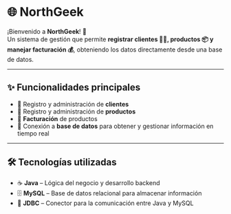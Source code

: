 # 🌐 NorthGeek

¡Bienvenido a **NorthGeek**! 🚀  
Un sistema de gestión que permite **registrar clientes 🧑‍💼, productos 📦 y manejar facturación 💰**, obteniendo los datos directamente desde una base de datos.  

---

## ✨ Funcionalidades principales
- 📌 Registro y administración de **clientes**  
- 📌 Registro y administración de **productos**  
- 🧾 **Facturación** de productos  
- 💾 Conexión a **base de datos** para obtener y gestionar información en tiempo real  

---

## 🛠️ Tecnologías utilizadas
- ☕ **Java** – Lógica del negocio y desarrollo backend  
- 🗄️ **MySQL** – Base de datos relacional para almacenar información  
- 🔌 **JDBC** – Conector para la comunicación entre Java y MySQL  
